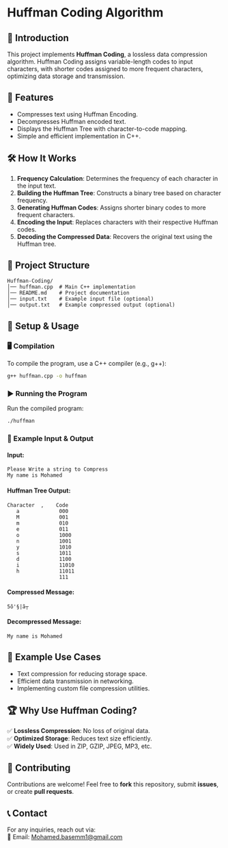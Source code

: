 # Huffman Coding Algorithm

## 📌 Introduction

This project implements **Huffman Coding**, a lossless data compression algorithm. Huffman Coding assigns variable-length codes to input characters, with shorter codes assigned to more frequent characters, optimizing data storage and transmission.

## 🚀 Features

- Compresses text using Huffman Encoding.
- Decompresses Huffman encoded text.
- Displays the Huffman Tree with character-to-code mapping.
- Simple and efficient implementation in C++.

## 🛠 How It Works

1. **Frequency Calculation**: Determines the frequency of each character in the input text.
2. **Building the Huffman Tree**: Constructs a binary tree based on character frequency.
3. **Generating Huffman Codes**: Assigns shorter binary codes to more frequent characters.
4. **Encoding the Input**: Replaces characters with their respective Huffman codes.
5. **Decoding the Compressed Data**: Recovers the original text using the Huffman tree.

## 📂 Project Structure

```
Huffman-Coding/
│── huffman.cpp  # Main C++ implementation
│── README.md    # Project documentation
│── input.txt    # Example input file (optional)
│── output.txt   # Example compressed output (optional)
```

## 🔧 Setup & Usage

### 🖥️ Compilation

To compile the program, use a C++ compiler (e.g., g++):

```sh
g++ huffman.cpp -o huffman
```

### ▶️ Running the Program

Run the compiled program:

```sh
./huffman
```

### 📜 Example Input & Output

#### **Input:**

```
Please Write a string to Compress
My name is Mohamed
```

#### **Huffman Tree Output:**

```
Character  ,    Code
   a             000
   M             001
   m             010
   e             011
   o             1000
   n             1001
   y             1010
   s             1011
   d             1100
   i             11010
   h             11011
                 111
```

#### **Compressed Message:**

```
5õ'§|ã┬
```

#### **Decompressed Message:**

```
My name is Mohamed
```

## 📌 Example Use Cases

- Text compression for reducing storage space.
- Efficient data transmission in networking.
- Implementing custom file compression utilities.

## 🏆 Why Use Huffman Coding?

✅ **Lossless Compression**: No loss of original data.  
✅ **Optimized Storage**: Reduces text size efficiently.  
✅ **Widely Used**: Used in ZIP, GZIP, JPEG, MP3, etc.

## 🤝 Contributing

Contributions are welcome! Feel free to **fork** this repository, submit **issues**, or create **pull requests**.

## 📞 Contact

For any inquiries, reach out via:  
📧 Email: Mohamed.basemm1@gmail.com

